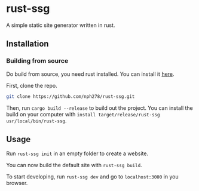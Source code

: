 # rust-ssg

A simple static site generator written in rust.

## Installation

### Building from source

Do build from source, you need rust installed. You can install it [here](https://www.rust-lang.org/learn/get-started).

First, clone the repo.

```sh
git clone https://github.com/nph278/rust-ssg.git
```

Then, run `cargo build --release` to build out the project. You can install the build on your computer with `install target/release/rust-ssg usr/local/bin/rust-ssg`.

## Usage

Run `rust-ssg init` in an empty folder to create a website.

You can now build the default site with `rust-ssg build`.

To start developing, run `rust-ssg dev` and go to `localhost:3000` in you browser.
